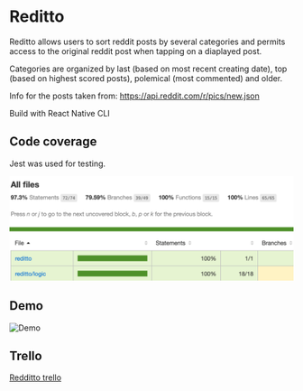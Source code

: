 # Reditto

Reditto allows users to sort reddit posts by several categories and permits access to the original reddit post when tapping on a diaplayed post.

Categories are organized by last (based on most recent creating date), top (based on highest scored posts), polemical (most commented) and older.

Info for the posts taken from: https://api.reddit.com/r/pics/new.json

Build with React Native CLI

## Code coverage

Jest was used for testing.

![Code coverage](./images/code-coverage.png)

## Demo

![Demo](./images/demo.gif)

## Trello

[Redditto trello](https://trello.com/b/NML1S0Hy/mitto-reddit)
